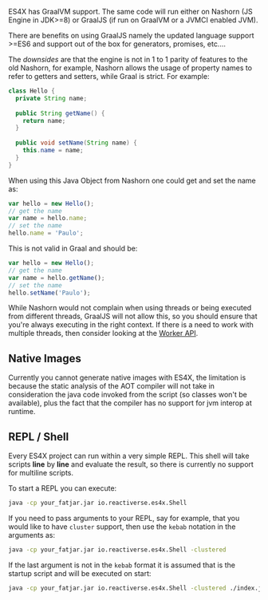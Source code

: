 ES4X has GraalVM support. The same code will run either on Nashorn (JS Engine in JDK>=8) or GraalJS
(if run on GraalVM or a JVMCI enabled JVM).

There are benefits on using GraalJS namely the updated language support >=ES6 and support out of the box for generators,
promises, etc....

The *downsides* are that the engine is not in 1 to 1 parity of features to the old Nashorn, for example, Nashorn allows
the usage of property names to refer to getters and setters, while Graal is strict. For example:

```java
class Hello {
  private String name;
  
  public String getName() {
    return name;
  }
  
  public void setName(String name) {
    this.name = name;
  }
}
```

When using this Java Object from Nashorn one could get and set the name as:

```js
var hello = new Hello();
// get the name
var name = hello.name;
// set the name
hello.name = 'Paulo';
```

This is not valid in Graal and should be:

```js
var hello = new Hello();
// get the name
var name = hello.getName();
// set the name
hello.setName('Paulo');
```

While Nashorn would not complain when using threads or being executed from different threads, GraalJS will not allow
this, so you should ensure that you're always executing in the right context. If there is a need to work with multiple
threads, then consider looking at the [Worker API](./WORKER).

## Native Images

Currently you cannot generate native images with ES4X, the limitation is because the static analysis of the AOT compiler
will not take in consideration the java code invoked from the script (so classes won't be available), plus the fact that
the compiler has no support for jvm interop at runtime.

## REPL / Shell

Every ES4X project can run within a very simple REPL. This shell will take scripts **line** by **line** and evaluate the
result, so there is currently no support for multiline scripts.

To start a REPL you can execute:

```sh
java -cp your_fatjar.jar io.reactiverse.es4x.Shell
```

If you need to pass arguments to your REPL, say for example, that you would like to have `cluster` support, then use the
`kebab` notation in the arguments as:

```sh
java -cp your_fatjar.jar io.reactiverse.es4x.Shell -clustered
```

If the last argument is not in the `kebab` format it is assumed that is the startup script and will be executed on
start:

```sh
java -cp your_fatjar.jar io.reactiverse.es4x.Shell -clustered ./index.js
```

